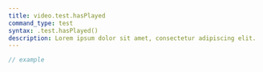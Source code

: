 ```yaml
---
title: video.test.hasPlayed
command_type: test
syntax: .test.hasPlayed()
description: Lorem ipsum dolor sit amet, consectetur adipiscing elit.
---
```


```javascript
// example
```
